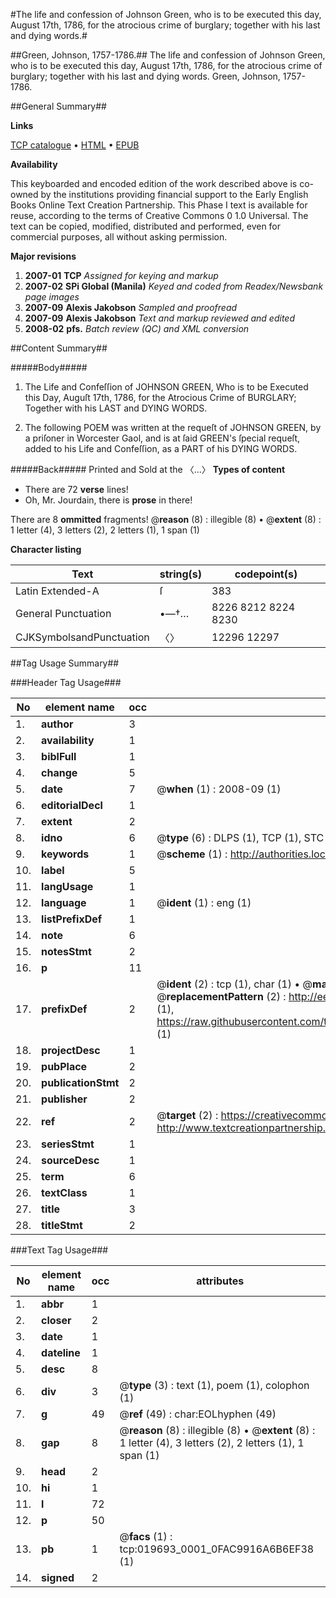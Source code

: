#The life and confession of Johnson Green, who is to be executed this day, August 17th, 1786, for the atrocious crime of burglary; together with his last and dying words.#

##Green, Johnson, 1757-1786.##
The life and confession of Johnson Green, who is to be executed this day, August 17th, 1786, for the atrocious crime of burglary; together with his last and dying words.
Green, Johnson, 1757-1786.

##General Summary##

**Links**

[TCP catalogue](http://www.ota.ox.ac.uk/tcp/)  • 
[HTML](http://tei.it.ox.ac.uk/tcp/Texts-HTML/free/N15/N15457.html)  • 
[EPUB](http://tei.it.ox.ac.uk/tcp/Texts-EPUB/free/N15/N15457.epub)

**Availability**

This keyboarded and encoded edition of the
	       work described above is co-owned by the institutions
	       providing financial support to the Early English Books
	       Online Text Creation Partnership. This Phase I text is
	       available for reuse, according to the terms of Creative
	       Commons 0 1.0 Universal. The text can be copied,
	       modified, distributed and performed, even for
	       commercial purposes, all without asking permission.

**Major revisions**

1. __2007-01__ __TCP__ *Assigned for keying and markup*
1. __2007-02__ __SPi Global (Manila)__ *Keyed and coded from Readex/Newsbank page images*
1. __2007-09__ __Alexis Jakobson__ *Sampled and proofread*
1. __2007-09__ __Alexis Jakobson__ *Text and markup reviewed and edited*
1. __2008-02__ __pfs.__ *Batch review (QC) and XML conversion*

##Content Summary##

#####Body#####

1. The Life and Confeſſion of JOHNSON GREEN, Who is to be Executed this Day, Auguſt 17th, 1786, for the Atrocious Crime of BURGLARY; Together with his LAST and DYING WORDS.

1. The following POEM was written at the requeſt of JOHNSON GREEN, by a priſoner in Worcester Gaol, and is at ſaid GREEN's ſpecial requeſt, added to his Life and Confeſſion, as a PART of his DYING WORDS.

#####Back#####
Printed and Sold at the 〈…〉
**Types of content**

  * There are 72 **verse** lines!
  * Oh, Mr. Jourdain, there is **prose** in there!

There are 8 **ommitted** fragments! 
 @__reason__ (8) : illegible (8)  •  @__extent__ (8) : 1 letter (4), 3 letters (2), 2 letters (1), 1 span (1)

**Character listing**


|Text|string(s)|codepoint(s)|
|---|---|---|
|Latin Extended-A|ſ|383|
|General Punctuation|•—†…|8226 8212 8224 8230|
|CJKSymbolsandPunctuation|〈〉|12296 12297|

##Tag Usage Summary##

###Header Tag Usage###

|No|element name|occ|attributes|
|---|---|---|---|
|1.|__author__|3||
|2.|__availability__|1||
|3.|__biblFull__|1||
|4.|__change__|5||
|5.|__date__|7| @__when__ (1) : 2008-09 (1)|
|6.|__editorialDecl__|1||
|7.|__extent__|2||
|8.|__idno__|6| @__type__ (6) : DLPS (1), TCP (1), STC (1), NOTIS (1), IMAGE-SET (1), EVANS-CITATION (1)|
|9.|__keywords__|1| @__scheme__ (1) : http://authorities.loc.gov/ (1)|
|10.|__label__|5||
|11.|__langUsage__|1||
|12.|__language__|1| @__ident__ (1) : eng (1)|
|13.|__listPrefixDef__|1||
|14.|__note__|6||
|15.|__notesStmt__|2||
|16.|__p__|11||
|17.|__prefixDef__|2| @__ident__ (2) : tcp (1), char (1)  •  @__matchPattern__ (2) : ([0-9\-]+):([0-9IVX]+) (1), (.+) (1)  •  @__replacementPattern__ (2) : http://eebo.chadwyck.com/downloadtiff?vid=$1&page=$2 (1), https://raw.githubusercontent.com/textcreationpartnership/Texts/master/tcpchars.xml#$1 (1)|
|18.|__projectDesc__|1||
|19.|__pubPlace__|2||
|20.|__publicationStmt__|2||
|21.|__publisher__|2||
|22.|__ref__|2| @__target__ (2) : https://creativecommons.org/publicdomain/zero/1.0/ (1), http://www.textcreationpartnership.org/docs/. (1)|
|23.|__seriesStmt__|1||
|24.|__sourceDesc__|1||
|25.|__term__|6||
|26.|__textClass__|1||
|27.|__title__|3||
|28.|__titleStmt__|2||


###Text Tag Usage###

|No|element name|occ|attributes|
|---|---|---|---|
|1.|__abbr__|1||
|2.|__closer__|2||
|3.|__date__|1||
|4.|__dateline__|1||
|5.|__desc__|8||
|6.|__div__|3| @__type__ (3) : text (1), poem (1), colophon (1)|
|7.|__g__|49| @__ref__ (49) : char:EOLhyphen (49)|
|8.|__gap__|8| @__reason__ (8) : illegible (8)  •  @__extent__ (8) : 1 letter (4), 3 letters (2), 2 letters (1), 1 span (1)|
|9.|__head__|2||
|10.|__hi__|1||
|11.|__l__|72||
|12.|__p__|50||
|13.|__pb__|1| @__facs__ (1) : tcp:019693_0001_0FAC9916A6B6EF38 (1)|
|14.|__signed__|2||
